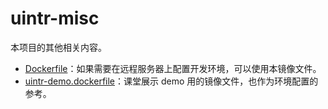 # uintr-misc

本项目的其他相关内容。

- [Dockerfile](./Dockerfile)：如果需要在远程服务器上配置开发环境，可以使用本镜像文件。
- [uintr-demo.dockerfile](./uintr-demo.dockerfile)：课堂展示 demo 用的镜像文件，也作为环境配置的参考。